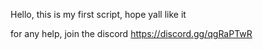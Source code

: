 Hello, this is my first script, hope yall like it

for any help, join the discord
https://discord.gg/qgRaPTwR

